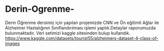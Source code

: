# Derin-Ogrenme-
Derin Öğrenme dersimiz için yapılan projemizde CNN ve Ön eğitimli Ağlar ile Alzheimer Hastalığının Sınıflandırılması işlemi yaptık.Detaylar raporumuzda bulunmaktadır.
Veri setimizi kaggle sitesinden bulup kullandık.
https://www.kaggle.com/datasets/tourist55/alzheimers-dataset-4-class-of-images
